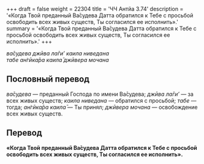 +++
draft = false
weight = 22304
title = 'ЧЧ Антйа 3.74'
description = '«Когда Твой преданный Ва̄судева Датта обратился к Тебе с просьбой освободить всех живых существ, Ты согласился ее исполнить».'
summary = '«Когда Твой преданный Ва̄судева Датта обратился к Тебе с просьбой освободить всех живых существ, Ты согласился ее исполнить».'
+++

_ва̄судева джӣва ла̄ги’ каила ниведана  
табе ан̇гӣка̄ра каила̄ джӣвера мочана_

## Пословный перевод

_ва̄судева_ — преданный Господа по имени Ва̄судева; _джӣва_ _ла̄ги’_ — за всех живых существ; _каила_ _ниведана_ — обратился с просьбой; _табе_ — тогда; _ан̇гӣка̄ра_ _каила̄_ — Ты принял; _джӣвера_ _мочана_ — освобождение всех живых существ.

## Перевод

**«Когда Твой преданный Ва̄судева Датта обратился к Тебе с просьбой освободить всех живых существ, Ты согласился ее исполнить».**
